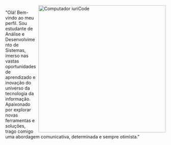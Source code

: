 <img src="https://raw.githubusercontent.com/MicaelliMedeiros/micaellimedeiros/master/image/computer-illustration.png" min-width="400px" max-width="400px" width="400px" align="right" alt="Computador iuriCode">

<p align="left"> 
  "Olá! Bem-vindo ao meu perfil. Sou estudante de Análise e Desenvolvimento de Sistemas, imerso nas vastas oportunidades de aprendizado e inovação do universo da tecnologia da informação. Apaixonado por explorar novas ferramentas e soluções, trago comigo uma abordagem comunicativa, determinada e sempre otimista."
</p>

<p align="left">
  
</p>

<p align="left">

</p>
